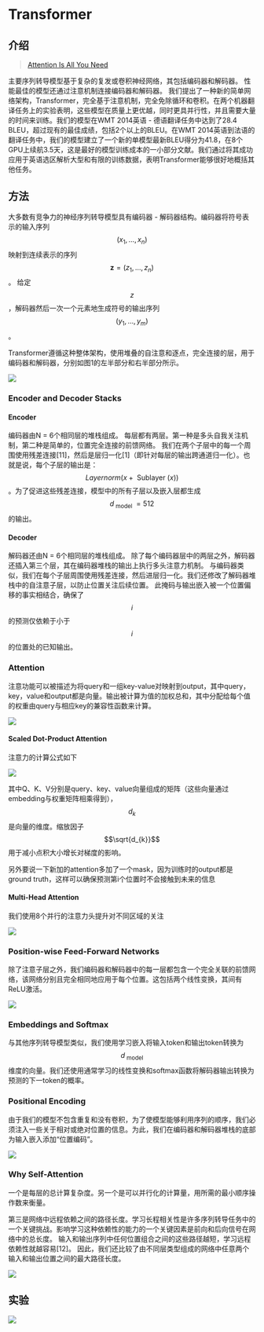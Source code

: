 # Transformer

##  介绍

> [Attention Is All You Need](https://arxiv.org/pdf/1706.03762.pdf)

主要序列转导模型基于复杂的复发或卷积神经网络，其包括编码器和解码器。 性能最佳的模型还通过注意机制连接编码器和解码器。 我们提出了一种新的简单网络架构，Transformer，完全基于注意机制，完全免除循环和卷积。在两个机器翻译任务上的实验表明，这些模型在质量上更优越，同时更具并行性，并且需要大量的时间来训练。我们的模型在WMT 2014英语 - 德语翻译任务中达到了28.4 BLEU，超过现有的最佳成绩，包括2个以上的BLEU。在WMT 2014英语到法语的翻译任务中，我们的模型建立了一个新的单模型最新BLEU得分为41.8，在8个GPU上续航3.5天，这是最好的模型训练成本的一小部分文献。我们通过将其成功应用于英语选区解析大型和有限的训练数据，表明Transformer能够很好地概括其他任务。

## 方法

大多数有竞争力的神经序列转导模型具有编码器 - 解码器结构。编码器将符号表示的输入序列 $$\left(x_{1}, \dots, x_{n}\right)$$ 映射到连续表示的序列 $$\mathbf{z}=\left(z_{1}, \dots, z_{n}\right)$$ 。 给定 $$z$$ ，解码器然后一次一个元素地生成符号的输出序列 $$\left(y_{1}, \dots, y_{m}\right)$$ 。

Transformer遵循这种整体架构，使用堆叠的自注意和逐点，完全连接的层，用于编码器和解码器，分别如图1的左半部分和右半部分所示。

![](../../.gitbook/assets/image%20%28165%29.png)



### Encoder and Decoder Stacks

#### Encoder

编码器由N = 6个相同层的堆栈组成。 每层都有两层。第一种是多头自我关注机制，第二种是简单的，位置完全连接的前馈网络。 我们在两个子层中的每一个周围使用残差连接\[11\]，然后是层归一化\[1\]（即针对每层的输出跨通道归一化）。也就是说，每个子层的输出是： $$Layernorm(x+\text { Sublayer }(x))$$ 。为了促进这些残差连接，模型中的所有子层以及嵌入层都生成 $$d_{\text { model }}=512$$ 的输出。

#### Decoder

解码器还由N = 6个相同层的堆栈组成。 除了每个编码器层中的两层之外，解码器还插入第三个层，其在编码器堆栈的输出上执行多头注意力机制。 与编码器类似，我们在每个子层周围使用残差连接，然后进层归一化。我们还修改了解码器堆栈中的自注意子层，以防止位置关注后续位置。 此掩码与输出嵌入被一个位置偏移的事实相结合，确保了 $$i$$ 的预测仅依赖于小于 $$i$$ 的位置处的已知输出。

### Attention

注意功能可以被描述为将query和一组key-value对映射到output，其中query，key，value和output都是向量。输出被计算为值的加权总和，其中分配给每个值的权重由query与相应key的兼容性函数来计算。

![](../../.gitbook/assets/image%20%28220%29.png)

#### Scaled Dot-Product Attention

注意力的计算公式如下

![](../../.gitbook/assets/image%20%2861%29.png)

其中Q、K、V分别是query、key、value向量组成的矩阵（这些向量通过embedding与权重矩阵相乘得到）， $$d_{k}$$ 是向量的维度。缩放因子 $$\sqrt{d_{k}}$$ 用于减小点积大小增长对梯度的影响。

另外要说一下新加的attention多加了一个mask，因为训练时的output都是ground truth，这样可以确保预测第i个位置时不会接触到未来的信息

#### Multi-Head Attention

我们使用8个并行的注意力头提升对不同区域的关注

![](../../.gitbook/assets/image%20%28106%29.png)

### Position-wise Feed-Forward Networks

除了注意子层之外，我们编码器和解码器中的每一层都包含一个完全关联的前馈网络，该网络分别且完全相同地应用于每个位置。这包括两个线性变换，其间有ReLU激活。

![](../../.gitbook/assets/image%20%2865%29.png)

### Embeddings and Softmax

与其他序列转导模型类似，我们使用学习嵌入将输入token和输出token转换为 $$d_{\text { model }}$$ 维度的向量。我们还使用通常学习的线性变换和softmax函数将解码器输出转换为预测的下一token的概率。

### Positional Encoding

由于我们的模型不包含重复和没有卷积，为了使模型能够利用序列的顺序，我们必须注入一些关于相对或绝对位置的信息。为此，我们在编码器和解码器堆栈的底部为输入嵌入添加“位置编码”。

![](../../.gitbook/assets/image%20%28181%29.png)

### Why Self-Attention

一个是每层的总计算复杂度。另一个是可以并行化的计算量，用所需的最小顺序操作数来衡量。

第三是网络中远程依赖之间的路径长度。学习长程相关性是许多序列转导任务中的一个关键挑战。影响学习这种依赖性的能力的一个关键因素是前向和后向信号在网络中的总长度。 输入和输出序列中任何位置组合之间的这些路径越短，学习远程依赖性就越容易\[12\]。 因此，我们还比较了由不同层类型组成的网络中任意两个输入和输出位置之间的最大路径长度。

![](../../.gitbook/assets/image%20%2893%29.png)

## 实验

![](../../.gitbook/assets/image%20%2891%29.png)



